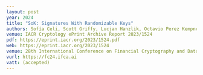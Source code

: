 ```yaml
---
layout: post
year: 2024
title: "SoK: Signatures With Randomizable Keys"
authors: Sofía Celi, Scott Griffy, Lucjan Hanzlik, Octavio Perez Kempner, Daniel Slamanig
venue: IACR Cryptology ePrint Archive Report 2023/1524
pdf: https://eprint.iacr.org/2023/1524.pdf
web: https://eprint.iacr.org/2023/1524
venue: 28th International Conference on Financial Cryptography and Data Security - FC 2024
vurl: https://fc24.ifca.ai
vatt: (accepted)
---
```



